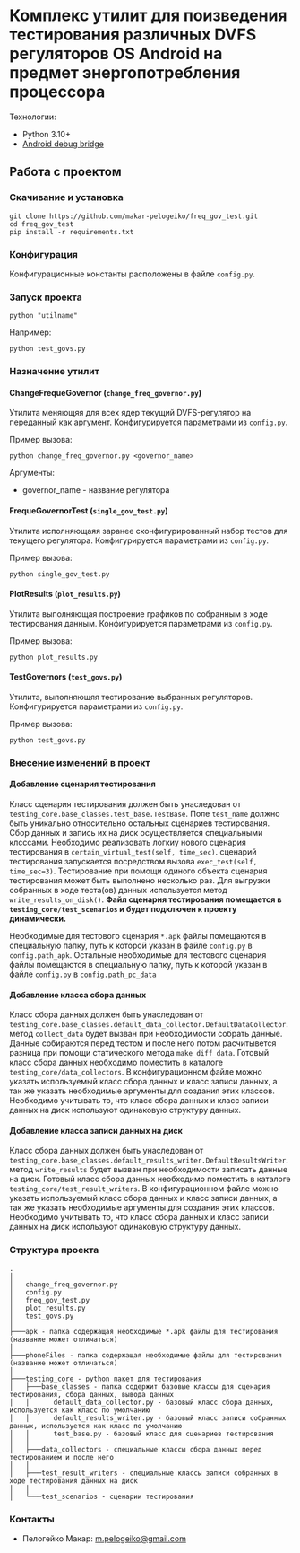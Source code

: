 # Комплекс утилит для поизведения тестирования различных DVFS регуляторов OS Android на предмет энергопотребления процессора

Технологии:
- Python 3.10+
- [Android debug bridge](https://developer.android.com/studio/command-line/adb)

## Работа с проектом

### Скачивание и установка
```shell
git clone https://github.com/makar-pelogeiko/freq_gov_test.git
cd freq_gov_test
pip install -r requirements.txt
```

### Конфигурация
Конфигурационные константы расположены в файле `config.py`.

### Запуск проекта

```shell
python "utilname"
```

Например:
```shell
python test_govs.py
```

### Назначение утилит

#### ChangeFrequeGovernor (`change_freq_governor.py`)
Утилита меняющяя для всех ядер текущий DVFS-регулятор на переданный как аргумент. Конфигурируется параметрами из `config.py`.

Пример вызова:
```shell
python change_freq_governor.py <governor_name>
```
Аргументы:
 - governor_name - название регулятора
 
####  FrequeGovernorTest (`single_gov_test.py`)
Утилита исполняющаяя заранее сконфигурированный набор тестов для текущего регулятора. Конфигурируется параметрами из `config.py`.

Пример вызова:
```shell
python single_gov_test.py
```

#### PlotResults (`plot_results.py`)
Утилита выполняющая построение графиков по собранным в ходе тестирования данным. Конфигурируется параметрами из `config.py`.

Пример вызова:
```shell
python plot_results.py
```

####  TestGovernors (`test_govs.py`)
Утилита, выполняющяя тестирование выбранных регуляторов. Конфигурируется параметрами из `config.py`.

Пример вызова:
```shell
python test_govs.py
```

### Внесение изменений в проект
#### Добавление сценария тестирования
Класс сценария тестирования должен быть унаследован от `testing_core.base_classes.test_base.TestBase`. Поле `test_name` должно быть уникально относительно остальных сценариев тестирования. Сбор данных и запись их на диск осуществляется специальными клсссами. Необходимо реализовать логкиу нового сценария тестирования в `certain_virtual_test(self, time_sec)`. сценарий тестирования запускается посредством вызова `exec_test(self, time_sec=3)`. Тестирование при помощи одиного объекта сценария тестирования может быть выполнено несколько раз. Для выгрузки собранных в ходе теста(ов) данных используется метод `write_results_on_disk()`. **Файл сценария тестирования помещается в `testing_core/test_scenarios` и будет подключен к проекту динамически.**

Необходимые для тестового сценария `*.apk` файлы помещаются в специальную папку, путь к которой указан в файле `config.py` в `config.path_apk`. Остальные необходимые для тестового сценария файлы помещаются в специальную папку, путь к которой указан в файле `config.py` в `config.path_pc_data`


#### Добавление класса сбора данных
Класс сбора данных должен быть унаследован от `testing_core.base_classes.default_data_collector.DefaultDataCollector`. метод  `collect_data` будет вызван при необходимости собрать данные. Данные собираются перед тестом и после него потом расчитывется разница при помощи статического метода `make_diff_data`. Готовый класс сбора данных необходимо поместить в каталоге `testing_core/data_collectors`. В конфигурационном файле можно указать используемый класс сбора данных и класс записи данных, а так же указать необходимые аргументы для создания этих классов. Необходимо учитывать то, что класс сбора данных и класс записи данных на диск используют одинаковую структуру данных.

#### Добавление класса записи данных на диск
Класс сбора данных должен быть унаследован от `testing_core.base_classes.default_results_writer.DefaultResultsWriter`. метод  `write_results` будет вызван при необходимости записать данные на диск. Готовый класс сбора данных необходимо поместить в каталоге `testing_core/test_result_writers`. В конфигурационном файле можно указать используемый класс сбора данных и класс записи данных, а так же указать необходимые аргументы для создания этих классов. Необходимо учитывать то, что класс сбора данных и класс записи данных на диск используют одинаковую структуру данных.

### Структура проекта

```text
.
│
│   change_freq_governor.py
│   config.py
│   freq_gov_test.py
│   plot_results.py
│   test_govs.py
│
├───apk - папка содержащая необходимые *.apk файлы для тестирования (название может отличаться)
│
├───phoneFiles - папка содержащая необходимые файлы для тестирования (название может отличаться)
│
├───testing_core - python пакет для тестирования
│   ├───base_classes - папка содержит базовые классы для сценария тестирования, сбора данных, вывода данных 
│   │      default_data_collector.py - базовый класс сбора данных, используется как класс по умолчанию
│   │      default_results_writer.py - базовый класс записи собранных данных, используется как класс по умолчанию
│   │      test_base.py - базовый класс для сценариев тестирования
│   │
│   ├───data_collectors - специальные классы сбора данных перед тестированием и после него
│   │
│   ├───test_result_writers - специальные классы записи собранных в ходе тестирования данных на диск
│   │
│   └───test_scenarios - сценарии тестирования

```

### Контакты

- Пелогейко Макар: m.pelogeiko@gmail.com
